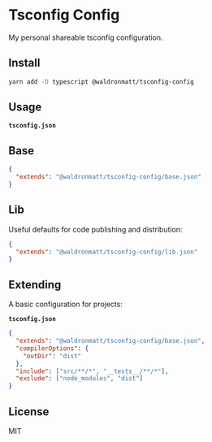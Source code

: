 # Tsconfig Config

My personal shareable tsconfig configuration.

## Install

```bash
yarn add -D typescript @waldronmatt/tsconfig-config
```

## Usage

**`tsconfig.json`**

## Base

```json
{
  "extends": "@waldronmatt/tsconfig-config/base.json"
}
```

## Lib

Useful defaults for code publishing and distribution:

```json
{
  "extends": "@waldronmatt/tsconfig-config/lib.json"
}
```

## Extending

A basic configuration for projects:

**`tsconfig.json`**

```json
{
  "extends": "@waldronmatt/tsconfig-config/base.json",
  "compilerOptions": {
    "outDir": "dist"
  },
  "include": ["src/**/*", "__tests__/**/*"],
  "exclude": ["node_modules", "dist"]
}
```

## License

MIT
